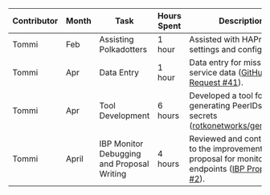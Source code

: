 | Contributor | Month | Task | Hours Spent | Description |
|-------------|-------|------|-------------|-------------|
| Tommi | Feb | Assisting Polkadotters | 1 hour | Assisted with HAProxy settings and configuration. |
| Tommi | Apr | Data Entry | 1 hour | Data entry for missing service data ([GitHub Pull Request #41](https://github.com/ibp-network/config/pull/41)). 
| Tommi | Apr | Tool Development | 6 hours | Developed a tool for generating PeerIDs from secrets ([rotkonetworks/genpeerid](https://github.com/rotkonetworks/genpeerid)). |
| Tommi | April | IBP Monitor Debugging and Proposal Writing | 4 hours | Reviewed and contributed to the improvement proposal for monitoring endpoints ([IBP Proposals #2](https://github.com/rotkonetworks/ibp-proposals/blob/master/proposals/2_monitoring_endpoints.md)). |
